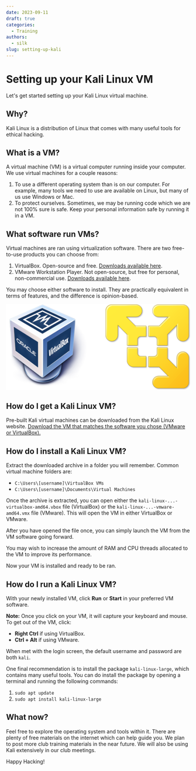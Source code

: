 ```yaml
---
date: 2023-09-11
draft: true
categories:
  - Training
authors:
  - silk
slug: setting-up-kali
---
```


# Setting up your Kali Linux VM

Let's get started setting up your Kali Linux virtual machine.

## Why?

Kali Linux is a distribution of Linux that comes with many useful tools for ethical hacking.

<!-- more -->

## What is a VM?

A virtual machine (VM) is a virtual computer running inside your computer. We use virtual machines for a couple reasons:

1. To use a different operating system than is on our computer. For example, many tools we need to use are available on Linux, but many of us use Windows or Mac.
2. To protect ourselves. Sometimes, we may be running code which we are not 100% sure is safe. Keep your personal information safe by running it in a VM.

## What software run VMs?

Virtual machines are ran using virtualization software. There are two free-to-use products you can choose from:

1. VirtualBox. Open-source and free. [Downloads available here](https://www.virtualbox.org/wiki/Downloads).
2. VMware Workstation Player. Not open-source, but free for personal, non-commercial use. [Downloads available here](https://www.vmware.com/ca/products/workstation-player.html).

You may choose either software to install. They are practically equivalent in terms of features, and the difference is opinion-based.

![VM Software](./images/vmsoftware.png)

## How do I get a Kali Linux VM?

Pre-built Kali virtual machines can be downloaded from the Kali Linux website. [Download the VM that matches the software you chose (VMware or VirtualBox).](https://www.kali.org/get-kali/#kali-virtual-machines)

## How do I install a Kali Linux VM?

Extract the downloaded archive in a folder you will remember. Common virtual machine folders are:

- `C:\Users\[username]\VirtualBox VMs`
- `C:\Users\[username]\Documents\Virtual Machines`

Once the archive is extracted, you can open either the `kali-linux-...-virtualbox-amd64.vbox` file (VirtualBox) or the `kali-linux-...-vmware-amd64.vmx` file (VMware). This will open the VM in either VirtualBox or VMware.

After you have opened the file once, you can simply launch the VM from the VM software going forward.

You may wish to increase the amount of RAM and CPU threads allocated to the VM to improve its performance.

Now your VM is installed and ready to be ran.

## How do I run a Kali Linux VM?

With your newly installed VM, click **Run** or **Start** in your preferred VM software.

**Note:** Once you click on your VM, it will capture your keyboard and mouse. To get out of the VM, click:

- **Right Ctrl** if using VirtualBox.
- **Ctrl + Alt** if using VMware.

When met with the login screen, the default username and password are both `kali`.

One final recommendation is to install the package `kali-linux-large`, which contains many useful tools. You can do install the package by opening a terminal and running the following commands:

1. `sudo apt update`
2. `sudo apt install kali-linux-large`

## What now?

Feel free to explore the operating system and tools within it. There are plenty of free materials on the internet which can help guide you. We plan to post more club training materials in the near future. We will also be using Kali extensively in our club meetings.

Happy Hacking!
